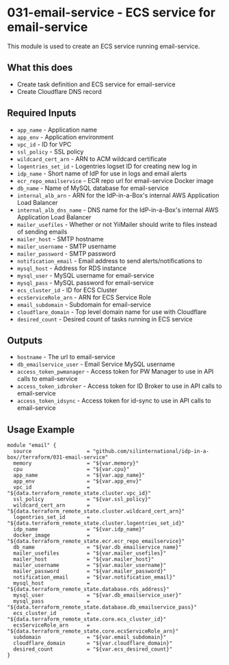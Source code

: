 # 031-email-service - ECS service for email-service
This module is used to create an ECS service running email-service.

## What this does

 - Create task definition and ECS service for email-service
 - Create Cloudflare DNS record

## Required Inputs

 - `app_name` - Application name
 - `app_env` - Application environment
 - `vpc_id` - ID for VPC
 - `ssl_policy` - SSL policy
 - `wildcard_cert_arn` - ARN to ACM wildcard certificate
 - `logentries_set_id` - Logentries logset ID for creating new log in
 - `idp_name` - Short name of IdP for use in logs and email alerts
 - `ecr_repo_emailservice` - ECR repo url for email-service Docker image
 - `db_name` - Name of MySQL database for email-service
 - `internal_alb_arn` - ARN for the IdP-in-a-Box's internal AWS Application Load Balancer
 - `internal_alb_dns_name` - DNS name for the IdP-in-a-Box's internal AWS Application Load Balancer
 - `mailer_usefiles` - Whether or not YiiMailer should write to files instead of sending emails
 - `mailer_host` - SMTP hostname
 - `mailer_username` - SMTP username
 - `mailer_password` - SMTP password
 - `notification_email` - Email address to send alerts/notifications to
 - `mysql_host` - Address for RDS instance
 - `mysql_user` - MySQL username for email-service
 - `mysql_pass` - MySQL password for email-service
 - `ecs_cluster_id` - ID for ECS Cluster
 - `ecsServiceRole_arn` - ARN for ECS Service Role
 - `email_subdomain` - Subdomain for email-service
 - `cloudflare_domain` - Top level domain name for use with Cloudflare
 - `desired_count` - Desired count of tasks running in ECS service


## Outputs

 - `hostname` - The url to email-service
 - `db_emailservice_user` - Email Service MySQL username
 - `access_token_pwmanager` - Access token for PW Manager to use in API calls to email-service
 - `access_token_idbroker` - Access token for ID Broker to use in API calls to email-service
 - `access_token_idsync` - Access token for id-sync to use in API calls to email-service

## Usage Example

```hcl
module "email" {
  source                  = "github.com/silinternational/idp-in-a-box//terraform/031-email-service"
  memory                  = "${var.memory}"
  cpu                     = "${var.cpu}"
  app_name                = "${var.app_name}"
  app_env                 = "${var.app_env}"
  vpc_id                  = "${data.terraform_remote_state.cluster.vpc_id}"
  ssl_policy              = "${var.ssl_policy}"
  wildcard_cert_arn       = "${data.terraform_remote_state.cluster.wildcard_cert_arn}"
  logentries_set_id       = "${data.terraform_remote_state.cluster.logentries_set_id}"
  idp_name                = "${var.idp_name}"
  docker_image            = "${data.terraform_remote_state.ecr.ecr_repo_emailservice}"
  db_name                 = "${var.db_emailservice_name}"
  mailer_usefiles         = "${var.mailer_usefiles}"
  mailer_host             = "${var.mailer_host}"
  mailer_username         = "${var.mailer_username}"
  mailer_password         = "${var.mailer_password}"
  notification_email      = "${var.notification_email}"
  mysql_host              = "${data.terraform_remote_state.database.rds_address}"
  mysql_user              = "${var.db_emailservice_user}"
  mysql_pass              = "${data.terraform_remote_state.database.db_emailservice_pass}"
  ecs_cluster_id          = "${data.terraform_remote_state.core.ecs_cluster_id}"
  ecsServiceRole_arn      = "${data.terraform_remote_state.core.ecsServiceRole_arn}"
  subdomain               = "${var.email_subdomain}"
  cloudflare_domain       = "${var.cloudflare_domain}"
  desired_count           = "${var.ecs_desired_count}"
}
```
